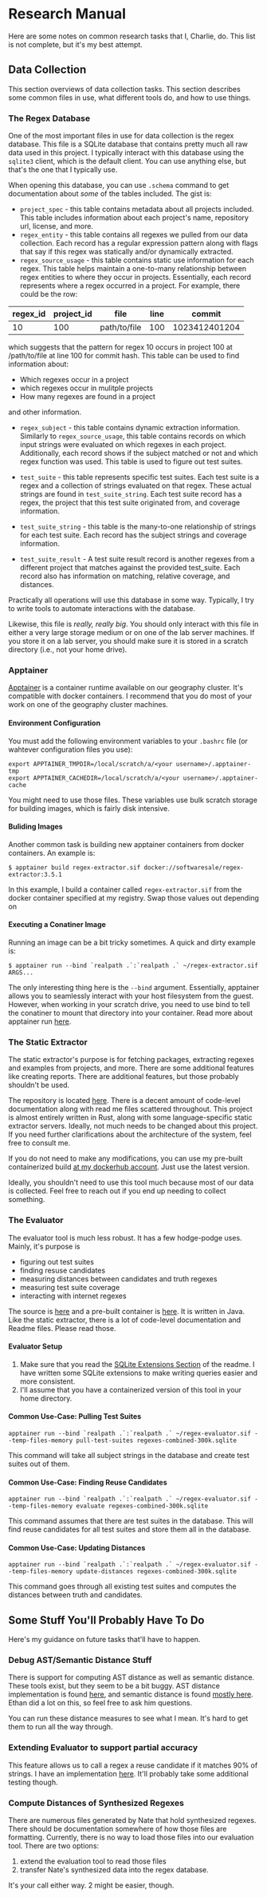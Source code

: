 # Research Manual

Here are some notes on common research tasks that I, Charlie, do. This list is not complete, but it's my best attempt.

## Data Collection

This section overviews of data collection tasks. This section describes some common files in use, what different tools do,
and how to use things.

### The Regex Database

One of the most important files in use for data collection is the regex database. This file is a SQLite database that contains
pretty much all raw data used in this project. I typically interact with this database using the `sqlite3` client, which is
the default client. You can use anything else, but that's the one that I typically use.

When opening this database, you can use `.schema` command to get documentation about _some_ of the tables included. The gist is:
* `project_spec` - this table contains metadata about all projects included. This table includes information about each project's
name, repository url, license, and more.
* `regex_entity` - this table contains all regexes we pulled from our data collection. Each record has a regular expression pattern
along with flags that say if this regex was statically and/or dynamically extracted.
* `regex_source_usage` - this table contains static use information for each regex. This table helps maintain a one-to-many relationship
between regex entities to where they occur in projects. Essentially, each record represents where a regex occurred in a project.
For example, there could be the row:

| regex_id | project_id | file | line | commit |
|----------|------------|------|------|--------|
| 10       | 100 | path/to/file | 100 | 1023412401204 |

which suggests that the pattern for regex 10 occurs in project 100 at /path/to/file at line 100 for commit hash. This table can be used
to find information about:
* Which regexes occur in a project
* which regexes occur in mulitple projects
* How many regexes are found in a project

and other information.

* `regex_subject` - this table contains dynamic extraction information. Similarly to `regex_source_usage`, this table contains records
on which input strings were evaluated on which regexes in each project. Additionally, each record shows if the subject matched or not
and which regex function was used. This table is used to figure out test suites.

* `test_suite` - this table represents specific test suites. Each test suite is a regex and a collection of strings evaluated on that
regex. These actual strings are found in `test_suite_string`. Each test suite record has a regex, the project that this test suite
originated from, and coverage information.

* `test_suite_string` - this table is the many-to-one relationship of strings for each test suite. Each record has the subject strings and
coverage information.

* `test_suite_result` - A test suite result record is another regexes from a different project that matches against the provided test_suite.
Each record also has information on matching, relative coverage, and distances.


Practically all operations will use this database in some way. Typically, I try to write tools to automate interactions with the database.

Likewise, this file is _really, really big_. You should only interact with this file in either a very large storage medium or on one of the
lab server machines. If you store it on a lab server, you should make sure it is stored in a scratch directory (i.e., not your home drive).

### Apptainer

[Apptainer](https://apptainer.org/) is a container runtime available on our geography cluster. It's compatible with docker containers. I recommend that you do most
of your work on one of the geography cluster machines.

#### Environment Configuration
You must add the following environment variables to your `.bashrc` file (or wahtever configuration files you use):
```shell
export APPTAINER_TMPDIR=/local/scratch/a/<your username>/.apptainer-tmp
export APPTAINER_CACHEDIR=/local/scratch/a/<your username>/.apptainer-cache
```
You might need to use those files. These variables use bulk scratch storage for building images, which is fairly disk intensive.

#### Buliding Images
Another common task is building new apptainer containers from docker containers. An example is:
```shell
$ apptainer build regex-extractor.sif docker://softwaresale/regex-extractor:3.5.1
```
In this example, I build a container called `regex-extractor.sif` from the docker container specified at my registry. Swap those
values out depending on 

#### Executing a Conatiner Image
Running an image can be a bit tricky sometimes. A quick and dirty example is:
```shell
$ apptainer run --bind `realpath .`:`realpath .` ~/regex-extractor.sif ARGS...
```
The only interesting thing here is the `--bind` argument. Essentially, apptainer allows you to seamlessly interact with your host filesystem from the guest.
However, when working in your scratch drive, you need to use bind to tell the conatiner to mount that directory into your container. Read more about
apptainer run [here](https://apptainer.org/docs/user/main/cli/apptainer_run.html).

### The Static Extractor
The static extractor's purpose is for fetching packages, extracting regexes and examples from projects, and more. There are some additional
features like creating reports. There are additional features, but those probably shouldn't be used.

The repository is located [here](https://github.com/PurdueDualityLab/regex-extractor-v2). There is a decent amount of code-level documentation
along with read me files scattered throughout. This project is almost entirely written in Rust, along with some language-specific static extractor
servers. Ideally, not much needs to be changed about this project. If you need further clarifications about the architecture of the system,
feel free to consult me.

If you do not need to make any modifications, you can use my pre-built containerized build [at my dockerhub account](https://hub.docker.com/repository/docker/softwaresale/regex-extractor/general).
Just use the latest version.

Ideally, you shouldn't need to use this tool much because most of our data is collected. Feel free to reach out if you end up needing to collect
something.

### The Evaluator
The evaluator tool is much less robust. It has a few hodge-podge uses. Mainly, it's purpose is
- figuring out test suites
- finding resuse candidates
- measuring distances between candidates and truth regexes
- measuring test suite coverage
- interacting with internet regexes

The source is [here](https://github.com/PurdueDualityLab/regex-evaluation) and a pre-built container is [here](https://hub.docker.com/repository/docker/softwaresale/regex-evaluator/general).
It is written in Java. Like the static extractor, there is a lot of code-level documentation and Readme files. Please read those.

#### Evaluator Setup
1. Make sure that you read the [SQLite Extensions Section](https://github.com/PurdueDualityLab/regex-evaluation/tree/main#sqlite-extensions-dependency) of the readme. I have written some
SQLite extensions to make writing queries easier and more consistent.
2. I'll assume that you have a containerized version of this tool in your home directory.

#### Common Use-Case: Pulling Test Suites

```shell
apptainer run --bind `realpath .`:`realpath .` ~/regex-evaluator.sif --temp-files-memory pull-test-suites regexes-combined-300k.sqlite
```

This command will take all subject strings in the database and create test suites out of them.

#### Common Use-Case: Finding Reuse Candidates
```shell
apptainer run --bind `realpath .`:`realpath .` ~/regex-evaluator.sif --temp-files-memory evaluate regexes-combined-300k.sqlite
```

This command assumes that there are test suites in the database. This will find reuse candidates for all test suites and store
them all in the database.

#### Common Use-Case: Updating Distances
```shell
apptainer run --bind `realpath .`:`realpath .` ~/regex-evaluator.sif --temp-files-memory update-distances regexes-combined-300k.sqlite
```
This command goes through all existing test suites and computes the distances between truth and candidates.

## Some Stuff You'll Probably Have To Do

Here's my guidance on future tasks that'll have to happen.

### Debug AST/Semantic Distance Stuff
There is support for computing AST distance as well as semantic distance. These tools exist, but they seem to be a bit buggy. AST distance implementation is found
[here](https://github.com/PurdueDualityLab/regex-evaluation/tree/main/evaluation/src/main/java/edu/purdue/dualitylab/evaluation/distance), and semantic distance is found
[mostly here](https://github.com/PurdueDualityLab/dk.brics.automaton/blob/master/src/main/java/dk/brics/automaton/GenerateStrings.java). Ethan did a lot on this,
so feel free to ask him questions.

You can run these distance measures to see what I mean. It's hard to get them to run all the way through.

### Extending Evaluator to support partial accuracy
This feature allows us to call a regex a reuse candidate if it matches 90% of strings. I have an implementation [here](https://github.com/PurdueDualityLab/regex-evaluation/pull/2).
It'll probably take some additional testing though.

### Compute Distances of Synthesized Regexes
There are numerous files generated by Nate that hold synthesized regexes. There should be documentation somewhere of how those files are formatting.
Currently, there is no way to load those files into our evaluation tool. There are two options:
1) extend the evaluation tool to read those files
2) transfer Nate's synthesized data into the regex database.

It's your call either way. 2 might be easier, though.
